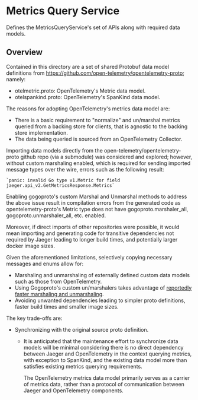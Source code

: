 # Metrics Query Service

Defines the MetricsQueryService's set of APIs along with required data models.

## Overview

Contained in this directory are a set of shared Protobuf data model definitions from
https://github.com/open-telemetry/opentelemetry-proto; namely:

- otelmetric.proto: OpenTelemetry's Metric data model.
- otelspankind.proto: OpenTelemetry's SpanKind data model.

The reasons for adopting OpenTelemetry's metrics data model are:

- There is a basic requirement to "normalize" and un/marshal metrics queried from a backing store
  for clients, that is agnostic to the backing store implementation.
- The data being queried is sourced from an OpenTelemetry Collector.

Importing data models directly from the open-telemetry/opentelemetry-proto github repo (via a submodule)
was considered and explored; however, without custom marshaling enabled, which is required for sending
imported message types over the wire, errors such as the following result:

    `panic: invalid Go type v1.Metric for field jaeger.api_v2.GetMetricsResponse.Metrics`

Enabling gogoproto's custom Marshal and Unmarshal methods to address the above issue result
in compilation errors from the generated code as opentelemetry-proto's Metric type does not have
gogoproto.marshaler_all, gogoproto.unmarshaler_all, etc. enabled.

Moreover, if direct imports of other repositories were possible, it would mean importing and generating code for
transitive dependencies not required by Jaeger leading to longer build times, and potentially larger docker
image sizes.

Given the aforementioned limitations, selectively copying necessary messages and enums allow for:

- Marshaling and unmarshaling of externally defined custom data models such as those from OpenTelemetry.
- Using Gogoproto's custom un/marshalers takes advantage of [reportedly faster marshaling and
  unmarshaling](https://github.com/cockroachdb/gogoproto/blob/master/extensions.md).
- Avoiding unwanted dependencies leading to simpler proto definitions,
  faster build times and smaller image sizes.

The key trade-offs are:

- Synchronizing with the original source proto definition.
  - It is anticipated that the maintenance effort to synchronize data models will be minimal considering
    there is no direct dependency between Jaeger and OpenTelemetry in the context querying metrics,
    with exception to SpanKind, and the existing data model more than satisfies existing metrics querying requirements.

    The OpenTelemetry metrics data model primarily serves as a carrier of metrics data, rather than a protocol
    of communication between Jaeger and OpenTelemetry components.
